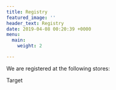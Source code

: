 ```yaml
---
title: Registry
featured_image: ''
header_text: Registry
date: 2019-04-08 00:20:39 +0000
menu:
  main:
    weight: 2

---
```

We are registered at the following stores:

Target